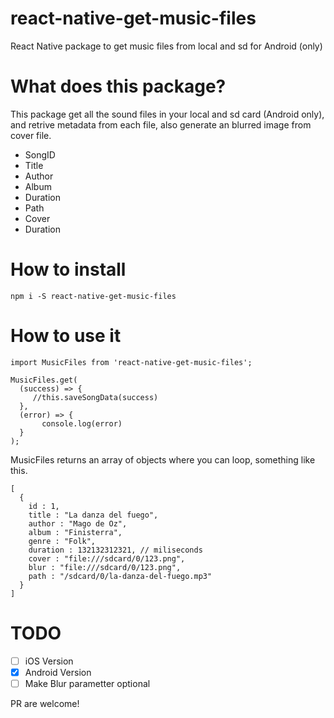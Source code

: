 # react-native-get-music-files
React Native package to get music files from local and sd for Android (only)

# What does this package?

This package get all the sound files in your local and sd card (Android only), and retrive metadata from each file, also generate an blurred image from cover file.

* SongID
* Title
* Author
* Album
* Duration
* Path
* Cover
* Duration


# How to install
`npm i -S react-native-get-music-files`

# How to use it

```
import MusicFiles from 'react-native-get-music-files';

MusicFiles.get(
  (success) => {
     //this.saveSongData(success)
  },
  (error) => {
       console.log(error)
  }
);
```

MusicFiles returns an array of objects where you can loop, something like this.

```
[
  {
    id : 1,
    title : "La danza del fuego",
    author : "Mago de Oz",
    album : "Finisterra",
    genre : "Folk",
    duration : 132132312321, // miliseconds
    cover : "file:///sdcard/0/123.png",
    blur : "file:///sdcard/0/123.png",
    path : "/sdcard/0/la-danza-del-fuego.mp3"
  }
]
```

# TODO

- [ ] iOS Version
- [x] Android Version
- [ ] Make Blur parametter optional

PR are welcome!
